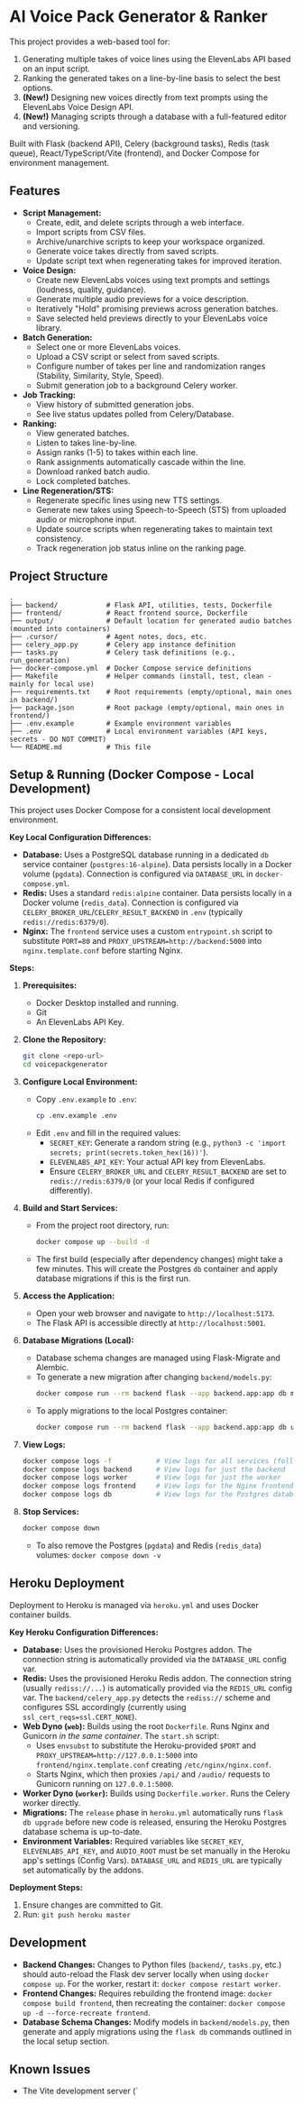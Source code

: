# AI Voice Pack Generator & Ranker

This project provides a web-based tool for:
1.  Generating multiple takes of voice lines using the ElevenLabs API based on an input script.
2.  Ranking the generated takes on a line-by-line basis to select the best options.
3.  **(New!)** Designing new voices directly from text prompts using the ElevenLabs Voice Design API.
4.  **(New!)** Managing scripts through a database with a full-featured editor and versioning.

Built with Flask (backend API), Celery (background tasks), Redis (task queue), React/TypeScript/Vite (frontend), and Docker Compose for environment management.

## Features

*   **Script Management:**
    *   Create, edit, and delete scripts through a web interface.
    *   Import scripts from CSV files.
    *   Archive/unarchive scripts to keep your workspace organized.
    *   Generate voice takes directly from saved scripts.
    *   Update script text when regenerating takes for improved iteration.
*   **Voice Design:**
    *   Create new ElevenLabs voices using text prompts and settings (loudness, quality, guidance).
    *   Generate multiple audio previews for a voice description.
    *   Iteratively "Hold" promising previews across generation batches.
    *   Save selected held previews directly to your ElevenLabs voice library.
*   **Batch Generation:**
    *   Select one or more ElevenLabs voices.
    *   Upload a CSV script or select from saved scripts.
    *   Configure number of takes per line and randomization ranges (Stability, Similarity, Style, Speed).
    *   Submit generation job to a background Celery worker.
*   **Job Tracking:**
    *   View history of submitted generation jobs.
    *   See live status updates polled from Celery/Database.
*   **Ranking:**
    *   View generated batches.
    *   Listen to takes line-by-line.
    *   Assign ranks (1-5) to takes within each line.
    *   Rank assignments automatically cascade within the line.
    *   Download ranked batch audio.
    *   Lock completed batches.
*   **Line Regeneration/STS:**
    *   Regenerate specific lines using new TTS settings.
    *   Generate new takes using Speech-to-Speech (STS) from uploaded audio or microphone input.
    *   Update source scripts when regenerating takes to maintain text consistency.
    *   Track regeneration job status inline on the ranking page.

## Project Structure

```
.
├── backend/            # Flask API, utilities, tests, Dockerfile
├── frontend/           # React frontend source, Dockerfile
├── output/             # Default location for generated audio batches (mounted into containers)
├── .cursor/            # Agent notes, docs, etc.
├── celery_app.py       # Celery app instance definition
├── tasks.py            # Celery task definitions (e.g., run_generation)
├── docker-compose.yml  # Docker Compose service definitions
├── Makefile            # Helper commands (install, test, clean - mainly for local use)
├── requirements.txt    # Root requirements (empty/optional, main ones in backend/)
├── package.json        # Root package (empty/optional, main ones in frontend/)
├── .env.example        # Example environment variables
├── .env                # Local environment variables (API keys, secrets - DO NOT COMMIT)
└── README.md           # This file
```

## Setup & Running (Docker Compose - Local Development)

This project uses Docker Compose for a consistent local development environment.

**Key Local Configuration Differences:**

*   **Database:** Uses a PostgreSQL database running in a dedicated `db` service container (`postgres:16-alpine`). Data persists locally in a Docker volume (`pgdata`). Connection is configured via `DATABASE_URL` in `docker-compose.yml`.
*   **Redis:** Uses a standard `redis:alpine` container. Data persists locally in a Docker volume (`redis_data`). Connection is configured via `CELERY_BROKER_URL`/`CELERY_RESULT_BACKEND` in `.env` (typically `redis://redis:6379/0`).
*   **Nginx:** The `frontend` service uses a custom `entrypoint.sh` script to substitute `PORT=80` and `PROXY_UPSTREAM=http://backend:5000` into `nginx.template.conf` before starting Nginx.

**Steps:**

1.  **Prerequisites:**
    *   Docker Desktop installed and running.
    *   Git
    *   An ElevenLabs API Key.

2.  **Clone the Repository:**
    ```bash
    git clone <repo-url>
    cd voicepackgenerator
    ```

3.  **Configure Local Environment:**
    *   Copy `.env.example` to `.env`:
        ```bash
        cp .env.example .env
        ```
    *   Edit `.env` and fill in the required values:
        *   `SECRET_KEY`: Generate a random string (e.g., `python3 -c 'import secrets; print(secrets.token_hex(16))'`).
        *   `ELEVENLABS_API_KEY`: Your actual API key from ElevenLabs.
        *   Ensure `CELERY_BROKER_URL` and `CELERY_RESULT_BACKEND` are set to `redis://redis:6379/0` (or your local Redis if configured differently).

4.  **Build and Start Services:**
    *   From the project root directory, run:
        ```bash
        docker compose up --build -d
        ```
    *   The first build (especially after dependency changes) might take a few minutes. This will create the Postgres `db` container and apply database migrations if this is the first run.

5.  **Access the Application:**
    *   Open your web browser and navigate to `http://localhost:5173`.
    *   The Flask API is accessible directly at `http://localhost:5001`.

6.  **Database Migrations (Local):**
    *   Database schema changes are managed using Flask-Migrate and Alembic.
    *   To generate a new migration after changing `backend/models.py`:
        ```bash
        docker compose run --rm backend flask --app backend.app:app db migrate -m "Your migration message"
        ```
    *   To apply migrations to the local Postgres container:
        ```bash
        docker compose run --rm backend flask --app backend.app:app db upgrade
        ```

7.  **View Logs:**
    ```bash
    docker compose logs -f           # View logs for all services (follow)
    docker compose logs backend      # View logs for just the backend
    docker compose logs worker       # View logs for just the worker
    docker compose logs frontend     # View logs for the Nginx frontend proxy
    docker compose logs db           # View logs for the Postgres database
    ```

8.  **Stop Services:**
    ```bash
    docker compose down
    ```
    *   To also remove the Postgres (`pgdata`) and Redis (`redis_data`) volumes: `docker compose down -v`

## Heroku Deployment

Deployment to Heroku is managed via `heroku.yml` and uses Docker container builds.

**Key Heroku Configuration Differences:**

*   **Database:** Uses the provisioned Heroku Postgres addon. The connection string is automatically provided via the `DATABASE_URL` config var.
*   **Redis:** Uses the provisioned Heroku Redis addon. The connection string (usually `rediss://...`) is automatically provided via the `REDIS_URL` config var. The `backend/celery_app.py` detects the `rediss://` scheme and configures SSL accordingly (currently using `ssl_cert_reqs=ssl.CERT_NONE`).
*   **Web Dyno (`web`):** Builds using the root `Dockerfile`. Runs Nginx and Gunicorn *in the same container*. The `start.sh` script:
    *   Uses `envsubst` to substitute the Heroku-provided `$PORT` and `PROXY_UPSTREAM=http://127.0.0.1:5000` into `frontend/nginx.template.conf` creating `/etc/nginx/nginx.conf`.
    *   Starts Nginx, which then proxies `/api/` and `/audio/` requests to Gunicorn running on `127.0.0.1:5000`.
*   **Worker Dyno (`worker`):** Builds using `Dockerfile.worker`. Runs the Celery worker directly.
*   **Migrations:** The `release` phase in `heroku.yml` automatically runs `flask db upgrade` before new code is released, ensuring the Heroku Postgres database schema is up-to-date.
*   **Environment Variables:** Required variables like `SECRET_KEY`, `ELEVENLABS_API_KEY`, and `AUDIO_ROOT` must be set manually in the Heroku app's settings (Config Vars). `DATABASE_URL` and `REDIS_URL` are typically set automatically by the addons.

**Deployment Steps:**

1.  Ensure changes are committed to Git.
2.  Run: `git push heroku master`

## Development

*   **Backend Changes:** Changes to Python files (`backend/`, `tasks.py`, etc.) should auto-reload the Flask dev server locally when using `docker compose up`. For the worker, restart it: `docker compose restart worker`.
*   **Frontend Changes:** Requires rebuilding the frontend image: `docker compose build frontend`, then recreating the container: `docker compose up -d --force-recreate frontend`.
*   **Database Schema Changes:** Modify models in `backend/models.py`, then generate and apply migrations using the `flask db` commands outlined in the local setup section.

## Known Issues

*   The Vite development server (`